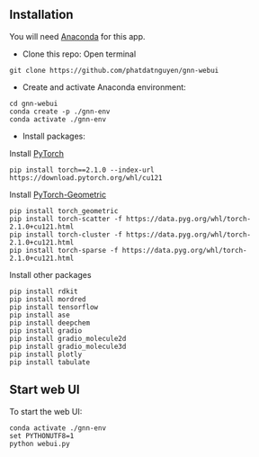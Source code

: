 ## Installation
You will need [Anaconda](https://www.anaconda.com/download) for this app.
- Clone this repo: Open terminal

```
git clone https://github.com/phatdatnguyen/gnn-webui
```

- Create and activate Anaconda environment:

```
cd gnn-webui
conda create -p ./gnn-env
conda activate ./gnn-env
```

- Install packages:

Install [PyTorch](https://pytorch.org/)

```
pip install torch==2.1.0 --index-url https://download.pytorch.org/whl/cu121
```

Install [PyTorch-Geometric](https://pytorch-geometric.readthedocs.io/en/latest/install/installation.html)

```
pip install torch_geometric
pip install torch-scatter -f https://data.pyg.org/whl/torch-2.1.0+cu121.html
pip install torch-cluster -f https://data.pyg.org/whl/torch-2.1.0+cu121.html
pip install torch-sparse -f https://data.pyg.org/whl/torch-2.1.0+cu121.html

```

Install other packages

```
pip install rdkit
pip install mordred
pip install tensorflow
pip install ase
pip install deepchem
pip install gradio
pip install gradio_molecule2d
pip install gradio_molecule3d
pip install plotly
pip install tabulate
```

## Start web UI
To start the web UI:

```
conda activate ./gnn-env
set PYTHONUTF8=1
python webui.py
```